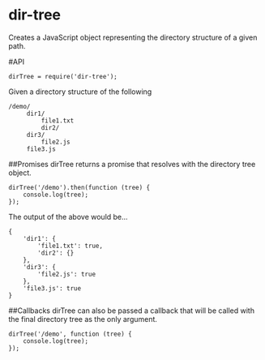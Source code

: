 # dir-tree
Creates a JavaScript object representing the directory structure of a given path.

#API

```
dirTree = require('dir-tree');
```

Given a directory structure of the following

```
/demo/
     dir1/
         file1.txt
         dir2/
     dir3/
         file2.js
     file3.js
```

##Promises
dirTree returns a promise that resolves with the directory tree object.

```
dirTree('/demo').then(function (tree) {
    console.log(tree);
});
```

The output of the above would be...

```
{
    'dir1': {
        'file1.txt': true,
        'dir2': {}
    },
    'dir3': {
        'file2.js': true
    },
    'file3.js': true
}
```

##Callbacks
dirTree can also be passed a callback that will be called with the final directory tree as the only argument.

```
dirTree('/demo', function (tree) {
    console.log(tree);
});
```
